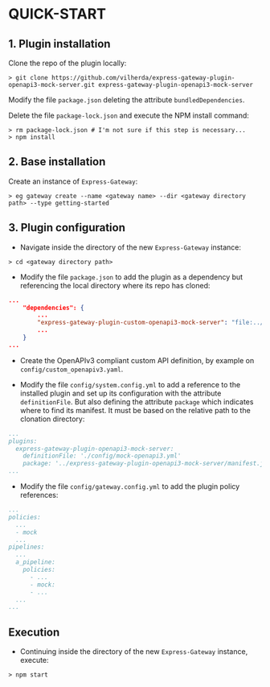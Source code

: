 # QUICK-START

## 1. Plugin installation

Clone the repo of the plugin locally:

```shell
> git clone https://github.com/vilherda/express-gateway-plugin-openapi3-mock-server.git express-gateway-plugin-openapi3-mock-server
```

Modify the file `package.json` deleting the attribute `bundledDependencies`.

Delete the file `package-lock.json` and execute the NPM install command:

```shell
> rm package-lock.json # I'm not sure if this step is necessary...
> npm install
```

## 2. Base installation

Create an instance of `Express-Gateway`:

```shell
> eg gateway create --name <gateway name> --dir <gateway directory path> --type getting-started
```

## 3. Plugin configuration

- Navigate inside the directory of the new `Express-Gateway` instance:

```shell
> cd <gateway directory path>
```

- Modify the file `package.json` to add the plugin as a dependency but referencing the local directory where its repo has cloned:

```json
...
    "dependencies": {
        ...
        "express-gateway-plugin-custom-openapi3-mock-server": "file:../express-gateway-plugin-custom-openapi3-mock-server",
        ...
    }
...
```

- Create the OpenAPIv3 compliant custom API definition, by example on `config/custom_openapiv3.yaml`.

- Modify the file `config/system.config.yml` to add a reference to the installed plugin and set up its configuration with the attribute `definitionFile`. But also defining the attribute `package` which indicates where to find its manifest. It must be based on the relative path to the clonation directory:

```yaml
...
plugins:
  express-gateway-plugin-openapi3-mock-server:
    definitionFile: './config/mock-openapi3.yml'
    package: '../express-gateway-plugin-openapi3-mock-server/manifest.js'
...
```

- Modify the file `config/gateway.config.yml` to add the plugin policy references:

```yaml
...
policies:
  ...
  - mock
  ...
pipelines:
  ...
  a_pipeline:
    policies:
      - ...
      - mock:
      - ...
  ...
...
```

## Execution

- Continuing inside the directory of the new `Express-Gateway` instance, execute:

```shell
> npm start
```
